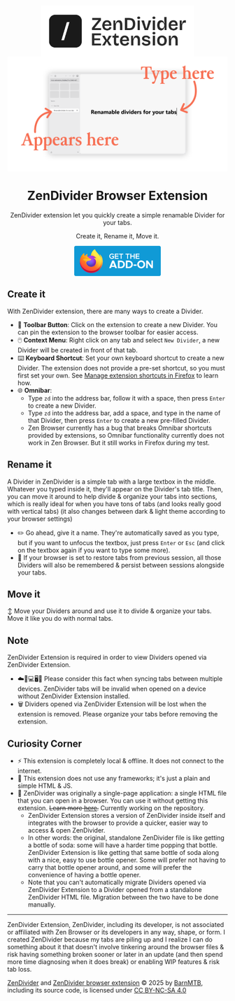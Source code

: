 <p align="center">
  <img src="Assets/ZenDivider Extension Logo.png" width="350" align="center">
  <br>
  <img src="Assets/ZenDivider GitHub Hero.png" max-height="500" align="center">
</p>

<h1 align="center">ZenDivider Browser Extension</h1>
<p align="center">ZenDivider extension let you quickly create a simple renamable Divider for your tabs.</p>
<p align="center">Create it, Rename it, Move it.</p>

<p align="center">
  <a href="https://addons.mozilla.org/en-US/firefox/addon/zendivider/">
  <img src="Assets/get-the-addon-fx-apr-2020.svg" width="198" align="center">
  </a>
</p>

## Create it
With ZenDivider extension, there are many ways to create a Divider.
- 📌 **Toolbar Button**: Click on the extension to create a new Divider. You can pin the extension to the browser toolbar for easier access.
- 🖱️ **Context Menu**: Right click on any tab and select `New Divider`, a new Divider will be created in front of that tab.
- ⌨️ **Keyboard Shortcut**: Set your own keyboard shortcut to create a new Divider. The extension does not provide a pre-set shortcut, so you must first set your own. See [Manage extension shortcuts in Firefox](https://mzl.la/3Qwp5QQ) to learn how.
- 🌐 **Omnibar**:
  - Type `zd` into the address bar, follow it with a space, then press `Enter` to create a new Divider.
  - Type `zd` into the address bar, add a space, and type in the name of that Divider, then press `Enter` to create a new pre-filled Divider.
  - Zen Browser currently has a bug that breaks Omnibar shortcuts provided by extensions, so Omnibar functionality currently does not work in Zen Browser. But it still works in Firefox during my test.
 
## Rename it
A Divider in ZenDivider is a simple tab with a large textbox in the middle. Whatever you typed inside it, they'll appear on the Divider's tab title. Then, you can move it around to help divide & organize your tabs into sections, which is really ideal for when you have tons of tabs (and looks really good with vertical tabs) (it also changes between dark & light theme according to your browser settings)
- ✏️ Go ahead, give it a name. They're automatically saved as you type, but if you want to unfocus the textbox, just press `Enter` or `Esc` (and click on the textbox again if you want to type some more).  
- 💾 If your browser is set to restore tabs from previous session, all those Dividers will also be remembered & persist between sessions alongside your tabs.  

## Move it
↕️ Move your Dividers around and use it to divide & organize your tabs. Move it like you do with normal tabs.

## Note
ZenDivider Extension is required in order to view Dividers opened via ZenDivider Extension.
   - ☁️🔄️💻🖥️📱 Please consider this fact when syncing tabs between multiple devices. ZenDivider tabs will be invalid when opened on a device without ZenDivider Extension installed.
   - 🗑️ Dividers opened via ZenDivider Extension will be lost when the extension is removed. Please organize your tabs before removing the extension.

## Curiosity Corner
- ⚡ This extension is completely local & offline. It does not connect to the internet.
- 🍃 This extension does not use any frameworks; it's just a plain and simple HTML & JS.
- 📄 ZenDivider was originally a single-page application: a single HTML file that you can open in a browser. You can use it without getting this extension. ~~Learn more [here](https://github.com/BarnMTB/ZenDivider).~~ Currently working on the repository.
  - ZenDivider Extension stores a version of ZenDivider inside itself and integrates with the browser to provide a quicker, easier way to access & open ZenDivider.  
  - In other words: the original, standalone ZenDivider file is like getting a bottle of soda: some will have a harder time popping that bottle. ZenDivider Extension is like getting that same bottle of soda along with a nice, easy to use bottle opener. Some will prefer not having to carry that bottle opener around, and some will prefer the convenience of having a bottle opener.
  - Note that you can't automatically migrate Dividers opened via ZenDivider Extension to a Divider opened from a standalone ZenDivider HTML file. Migration between the two have to be done manually.

---
ZenDivider Extension, ZenDivider, including its developer, is not associated or affiliated with Zen Browser or its developers in any way, shape, or form. I created ZenDivider because my tabs are piling up and I realize I can do something about it that doesn't involve tinkering around the browser files & risk having something broken sooner or later in an update (and then spend more time diagnosing when it does break) or enabling WIP features & risk tab loss.

<a href="https://github.com/BarnMTB/ZenDivider">ZenDivider</a> and <a href="https://github.com/BarnMTB/ZenDividerHelper">ZenDivider browser extension</a> © 2025 by <a href="https://github.com/BarnMTB">BarnMTB</a>, including its source code, is licensed under <a href="https://creativecommons.org/licenses/by-nc-sa/4.0/">CC BY-NC-SA 4.0</a>
